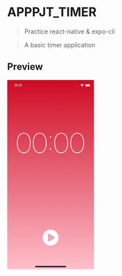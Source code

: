 # APPPJT_TIMER

> Practice react-native & expo-cli

> A basic timer application

## Preview

<img src="https://github.com/dyobi/APPPJT_TIMER/blob/main/sources/assets/PREVIEW.png" width="200" title="preview" alt="preview">
